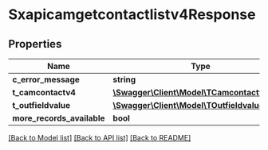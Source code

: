 # Sxapicamgetcontactlistv4Response

## Properties
Name | Type | Description | Notes
------------ | ------------- | ------------- | -------------
**c_error_message** | **string** |  | [optional] 
**t_camcontactv4** | [**\Swagger\Client\Model\TCamcontactv4Resp**](TCamcontactv4Resp.md) |  | [optional] 
**t_outfieldvalue** | [**\Swagger\Client\Model\TOutfieldvalueResp**](TOutfieldvalueResp.md) |  | [optional] 
**more_records_available** | **bool** |  | [optional] 

[[Back to Model list]](../README.md#documentation-for-models) [[Back to API list]](../README.md#documentation-for-api-endpoints) [[Back to README]](../README.md)


